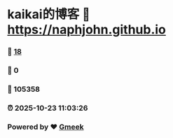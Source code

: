 # kaikai的博客 :link: https://naphjohn.github.io 
### :page_facing_up: [18](https://naphjohn.github.io/tag.html) 
### :speech_balloon: 0 
### :hibiscus: 105358 
### :alarm_clock: 2025-10-23 11:03:26 
### Powered by :heart: [Gmeek](https://github.com/Meekdai/Gmeek)
